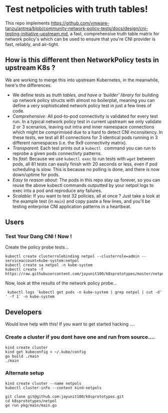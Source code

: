 # Test netpolicies with truth tables!

This repo implements https://github.com/vmware-tanzu/antrea/blob/community-network-policy-tests/docs/design/cni-testing-initiative-upstream.md, a fast, comprehensive truth table matrix for network policy's which can be used to ensure that you're CNI provider is fast, reliably, and air-tight.

## How is this different then NetworkPolicy tests in upstream K8s ?

We are working to merge this into upstream Kubernetes, in the meanwhile, here's the differences.

- We define tests as *truth tables, and have a 'builder' library* for building up network policy structs with almost no boilerplat, meaning you can define a very sophisticated network policy test in just a few lines of code.
- *Comprehensive:* All pod-to-pod connectivity is validated for every test run.  In a typical network policy test in current upstream we only validate 2 or 3 scenarios, leaving out intra and inner namespace connections which might be comprimised due to a hard to detect CNI inconsitency.  In these tests, we test all 81 connections for 3 identical pods running in 3 different namespaces (i.e. the 9x9 connectivity matrix).
- *Transparent:* Each test prints out a `kubectl ` command you can run to reprobe a given pods connectivty patterns.
- Its *fast:* Because we use `kubectl exec` to run tests with `wget` between pods, all 81 tests can easily finish with 20 seconds or less, even if pod scheduling is slow.  This is because no polling is done, and there is now down/uptime for pods.
- *Easy to reason about:* The pods in this repo stay up forever, so you can reuse the above kubectl commands outputted by your netpol logs to exec into a pod and reproduce any failures.
- *Scalable:* If you want to test 32 policies, all at once ? Just take a look at the example test (in `main`) and copy paste a few lines, and you'll be testing enterprise CNI application patterns in a heartbeat.

## Users

### Test Your Dang CNI !  Now !

Create the policy probe tests... 

```
kubectl create clusterrolebinding netpol --clusterrole=admin --serviceaccount=kube-system:netpol
kubectl create sa netpol -n kube-system
kubectl create -f https://raw.githubusercontent.com/jayunit100/k8sprototypes/master/netpol/install.yml
```

Now, look at tthe results of the network policy probe... 

```
 kubectl logs `kubectl get pods -n kube-system | grep netpol | cut -d' ' -f 1` -n kube-system  
```
 
## Developers

Would love help with this!  If you want to get started hacking .... 
 
### Create a cluster if you dont have one  and run from source....
```
kind create cluster
kind get kubeconfig > ~/.kube/config
go build ./main
./main
```

### Alternate setup

```
kind create cluster --name netpols
kubectl cluster-info --context kind-netpols

git clone git@github.com:jayunit100/k8sprototypes.git 
cd k8sprototypes/netpol
go run pkg/main/main.go
```
